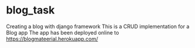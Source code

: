 # blog_task
Creating a blog with django framework
This is a CRUD implementation for a Blog app
The app has been deployed online to https://blogmateerial.herokuapp.com/
